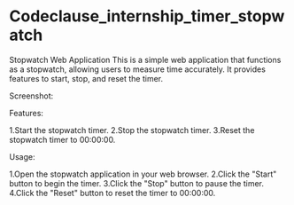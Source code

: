 # Codeclause_internship_timer_stopwatch
Stopwatch Web Application
This is a simple web application that functions as a stopwatch, allowing users to measure time accurately. It provides features to start, stop, and reset the timer.

Screenshot:



Features:

1.Start the stopwatch timer.
2.Stop the stopwatch timer.
3.Reset the stopwatch timer to 00:00:00.

Usage:

1.Open the stopwatch application in your web browser.
2.Click the "Start" button to begin the timer.
3.Click the "Stop" button to pause the timer.
4.Click the "Reset" button to reset the timer to 00:00:00.

